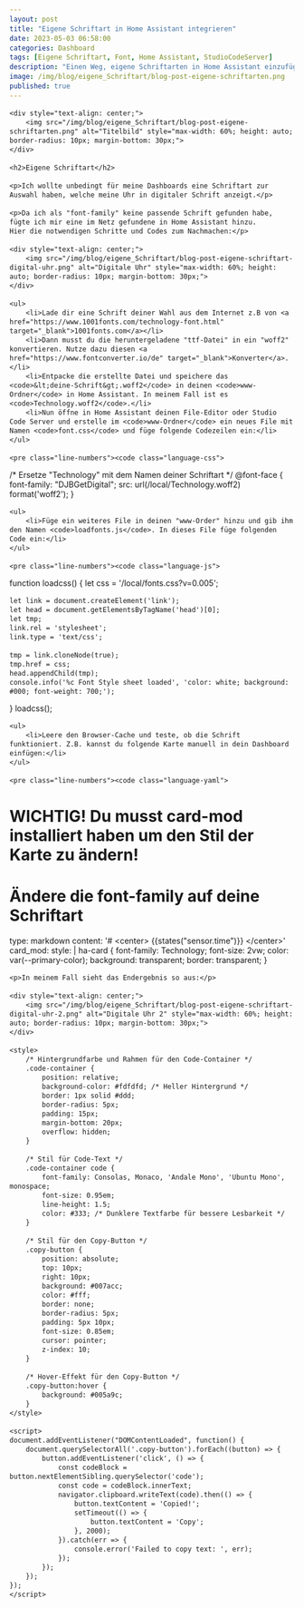 ```yaml
---
layout: post
title: "Eigene Schriftart in Home Assistant integrieren"
date: 2023-05-03 06:58:00
categories: Dashboard
tags: [Eigene Schriftart, Font, Home Assistant, StudioCodeServer]
description: "Einen Weg, eigene Schriftarten in Home Assistant einzufügen, zeige ich hier."
image: /img/blog/eigene_Schriftart/blog-post-eigene-schriftarten.png
published: true
---
```


<head>
    <!-- Einbindung von Prism.js für Syntaxhervorhebung und Zeilennummern (helles Theme) -->
    <link rel="stylesheet" href="https://cdnjs.cloudflare.com/ajax/libs/prism/1.29.0/themes/prism-coy.min.css">
    <link rel="stylesheet" href="https://cdnjs.cloudflare.com/ajax/libs/prism/1.29.0/plugins/line-numbers/prism-line-numbers.min.css">
    <script src="https://cdnjs.cloudflare.com/ajax/libs/prism/1.29.0/prism.min.js"></script>
    <script src="https://cdnjs.cloudflare.com/ajax/libs/prism/1.29.0/plugins/line-numbers/prism-line-numbers.min.js"></script>
</head>

<div class="page-content">

    <div style="text-align: center;">
        <img src="/img/blog/eigene_Schriftart/blog-post-eigene-schriftarten.png" alt="Titelbild" style="max-width: 60%; height: auto; border-radius: 10px; margin-bottom: 30px;">
    </div>

    <h2>Eigene Schriftart</h2>

    <p>Ich wollte unbedingt für meine Dashboards eine Schriftart zur Auswahl haben, welche meine Uhr in digitaler Schrift anzeigt.</p>

    <p>Da ich als "font-family" keine passende Schrift gefunden habe, fügte ich mir eine im Netz gefundene in Home Assistant hinzu.
    Hier die notwendigen Schritte und Codes zum Nachmachen:</p>

    <div style="text-align: center;">
        <img src="/img/blog/eigene_Schriftart/blog-post-eigene-schriftart-digital-uhr.png" alt="Digitale Uhr" style="max-width: 60%; height: auto; border-radius: 10px; margin-bottom: 30px;">
    </div>

    <ul>
        <li>Lade dir eine Schrift deiner Wahl aus dem Internet z.B von <a href="https://www.1001fonts.com/technology-font.html" target="_blank">1001fonts.com</a></li>
        <li>Dann musst du die heruntergeladene "ttf-Datei" in ein "woff2" konvertieren. Nutze dazu diesen <a href="https://www.fontconverter.io/de" target="_blank">Konverter</a>.</li>
        <li>Entpacke die erstellte Datei und speichere das <code>&lt;deine-Schrift&gt;.woff2</code> in deinen <code>www-Ordner</code> in Home Assistant. In meinem Fall ist es <code>Technology.woff2</code>.</li>
        <li>Nun öffne in Home Assistant deinen File-Editor oder Studio Code Server und erstelle im <code>www-Ordner</code> ein neues File mit Namen <code>font.css</code> und füge folgende Codezeilen ein:</li>
    </ul>

    <pre class="line-numbers"><code class="language-css">
/* Ersetze "Technology" mit dem Namen deiner Schriftart */
@font-face {
  font-family: "DJBGetDigital";
  src: url(/local/Technology.woff2) format('woff2');
}
    </code></pre>

    <ul>
        <li>Füge ein weiteres File in deinen "www-Order" hinzu und gib ihm den Namen <code>loadfonts.js</code>. In dieses File füge folgenden Code ein:</li>
    </ul>

    <pre class="line-numbers"><code class="language-js">
function loadcss() {
    let css = '/local/fonts.css?v=0.005';

    let link = document.createElement('link');
    let head = document.getElementsByTagName('head')[0];
    let tmp;
    link.rel = 'stylesheet';
    link.type = 'text/css';

    tmp = link.cloneNode(true);
    tmp.href = css;
    head.appendChild(tmp);
    console.info('%c Font Style sheet loaded', 'color: white; background: #000; font-weight: 700;');
}
loadcss();
    </code></pre>

    <ul>
        <li>Leere den Browser-Cache und teste, ob die Schrift funktioniert. Z.B. kannst du folgende Karte manuell in dein Dashboard einfügen:</li>
    </ul>

    <pre class="line-numbers"><code class="language-yaml">
# WICHTIG! Du musst card-mod installiert haben um den Stil der Karte zu ändern!
# Ändere die font-family auf deine Schriftart
type: markdown
content: '# &lt;center&gt; &#123;&#123;states("sensor.time")&#125;&#125; &lt;/center&gt;'
card_mod:
  style: |
    ha-card {
      font-family: Technology;
      font-size: 2vw;
      color: var(--primary-color);
      background: transparent;
      border: transparent;
    }
    </code></pre>

    <p>In meinem Fall sieht das Endergebnis so aus:</p>

    <div style="text-align: center;">
        <img src="/img/blog/eigene_Schriftart/blog-post-eigene-schriftart-digital-uhr-2.png" alt="Digitale Uhr 2" style="max-width: 60%; height: auto; border-radius: 10px; margin-bottom: 30px;">
    </div>

    <style>
        /* Hintergrundfarbe und Rahmen für den Code-Container */
        .code-container {
            position: relative;
            background-color: #fdfdfd; /* Heller Hintergrund */
            border: 1px solid #ddd;
            border-radius: 5px;
            padding: 15px;
            margin-bottom: 20px;
            overflow: hidden;
        }

        /* Stil für Code-Text */
        .code-container code {
            font-family: Consolas, Monaco, 'Andale Mono', 'Ubuntu Mono', monospace;
            font-size: 0.95em;
            line-height: 1.5;
            color: #333; /* Dunklere Textfarbe für bessere Lesbarkeit */
        }

        /* Stil für den Copy-Button */
        .copy-button {
            position: absolute;
            top: 10px;
            right: 10px;
            background: #007acc;
            color: #fff;
            border: none;
            border-radius: 5px;
            padding: 5px 10px;
            font-size: 0.85em;
            cursor: pointer;
            z-index: 10;
        }

        /* Hover-Effekt für den Copy-Button */
        .copy-button:hover {
            background: #005a9c;
        }
    </style>

    <script>
    document.addEventListener("DOMContentLoaded", function() {
        document.querySelectorAll('.copy-button').forEach((button) => {
            button.addEventListener('click', () => {
                const codeBlock = button.nextElementSibling.querySelector('code');
                const code = codeBlock.innerText;
                navigator.clipboard.writeText(code).then(() => {
                    button.textContent = 'Copied!';
                    setTimeout(() => {
                        button.textContent = 'Copy';
                    }, 2000);
                }).catch(err => {
                    console.error('Failed to copy text: ', err);
                });
            });
        });
    });
    </script>

</div>
